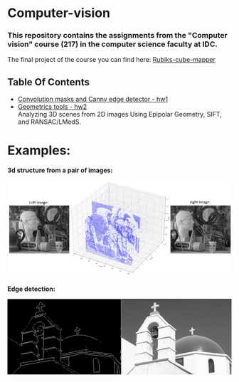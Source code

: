 # Computer-vision
### This repository contains the assignments from the "Computer vision" course (217) in the computer science faculty at IDC.

The final project of the course you can find here: [Rubiks-cube-mapper](https://github.com/freddd1/Rubiks-cube-mapper)

## Table Of Contents
* [Convolution masks and Canny edge detector - hw1](https://github.com/freddd1/Computer-vision/tree/main/convolution-mask-and-canny-edge)
* [Geometrics tools - hw2](https://github.com/freddd1/Computer-vision/tree/main/geometric-tools) <br> Analyzing 3D scenes from 2D images Using Epipolar Geometry,
SIFT, and RANSAC/LMedS.

# Examples:

**3d structure from a pair of images:**

![Alt Text](https://github.com/freddd1/Computer-vision/blob/main/geometric-tools/images/results.png)



**Edge detection:**

![Alt Text](https://github.com/freddd1/Computer-vision/blob/main/convolution-mask-and-canny-edge/images/results.png)


